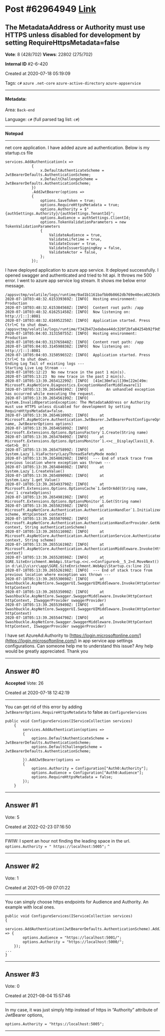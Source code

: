 
# Post \#62964949 [Link](https://stackoverflow.com/questions/62964949/)

## The MetadataAddress or Authority must use HTTPS unless disabled for development by setting RequireHttpsMetadata=false

**Vote**: 8 (428/702) **Views**: 22802 (275/702) 

**Internal ID** \#2-6-420

Created at 2020-07-18 05:19:09

Tags: `c#` `azure` `.net-core` `azure-active-directory` `azure-appservice`

----------

#### Metadata:

Area: `Back-end`

Language: `c#` (full parsed tag list: `c#`)

----------

**Notepad**


----------

net core application. I have added azure ad authentication. Below is my startup.cs file
```
services.AddAuthentication(x =>
            {
                x.DefaultAuthenticateScheme = JwtBearerDefaults.AuthenticationScheme;
                x.DefaultChallengeScheme = JwtBearerDefaults.AuthenticationScheme;
            })
            .AddJwtBearer(options =>
            {
                options.SaveToken = true;
                options.RequireHttpsMetadata = true;
                options.Authority = $"{authSettings.Authority}/{authSettings.TenantId}";
                options.Audience = authSettings.ClientId;
                options.TokenValidationParameters = new TokenValidationParameters
                {
                    ValidateAudience = true,
                    ValidateLifetime = true,
                    ValidateIssuer = true,
                    ValidateIssuerSigningKey = false,
                    ValidateActor = false,
                };
            });
```

I have deployed application to azure app service. It deployed successfully. I opened swagger and authenticated and tried to hit api. It throws me 500 error. I went to azure app service log stream. It shows me below error message.
```
/appsvctmp/volatile/logs/runtime/0ad1b1161bafbb0b8662db769e40eca0226d3d1d7d4737bdbe13f88e8a4f089b.log
2020-07-18T03:48:32.615339369Z: [INFO]  Hosting environment: Production
2020-07-18T03:48:32.615384568Z: [INFO]  Content root path: /app
2020-07-18T03:48:32.616251458Z: [INFO]  Now listening on: http://[::]:8081
2020-07-18T03:48:32.616952250Z: [INFO]  Application started. Press Ctrl+C to shut down.
/appsvctmp/volatile/logs/runtime/f342b472edabea44dc320f2bfa84254b92f9d5ddb433c5d248c4cae636eecd28.log
2020-07-18T05:04:03.313150755Z: [INFO]  Hosting environment: Production
2020-07-18T05:04:03.313765848Z: [INFO]  Content root path: /app
2020-07-18T05:04:03.314598838Z: [INFO]  Now listening on: http://[::]:8081
2020-07-18T05:04:03.315059032Z: [INFO]  Application started. Press Ctrl+C to shut down.
Ending Log Tail of existing logs ---
Starting Live Log Stream ---
2020-07-18T05:12:23  No new trace in the past 1 min(s).
2020-07-18T05:13:23  No new trace in the past 2 min(s).
2020-07-18T05:13:39.265412299Z: [INFO]  [41m[30mfail[39m[22m[49m: Microsoft.AspNetCore.Diagnostics.ExceptionHandlerMiddleware[1]
2020-07-18T05:13:39.265449199Z: [INFO]        An unhandled exception has occurred while executing the request.
2020-07-18T05:13:39.265456199Z: [INFO]  System.InvalidOperationException: The MetadataAddress or Authority must use HTTPS unless disabled for development by setting RequireHttpsMetadata=false.
2020-07-18T05:13:39.265461099Z: [INFO]     at Microsoft.AspNetCore.Authentication.JwtBearer.JwtBearerPostConfigureOptions.PostConfigure(String name, JwtBearerOptions options)
2020-07-18T05:13:39.265465899Z: [INFO]     at Microsoft.Extensions.Options.OptionsFactory`1.Create(String name)
2020-07-18T05:13:39.265470499Z: [INFO]     at Microsoft.Extensions.Options.OptionsMonitor`1.<>c__DisplayClass11_0.<Get>b__0()
2020-07-18T05:13:39.265475899Z: [INFO]     at System.Lazy`1.ViaFactory(LazyThreadSafetyMode mode)
2020-07-18T05:13:39.265480298Z: [INFO]  --- End of stack trace from previous location where exception was thrown ---
2020-07-18T05:13:39.265484698Z: [INFO]     at System.Lazy`1.CreateValue()
2020-07-18T05:13:39.265489098Z: [INFO]     at System.Lazy`1.get_Value()
2020-07-18T05:13:39.265493798Z: [INFO]     at Microsoft.Extensions.Options.OptionsCache`1.GetOrAdd(String name, Func`1 createOptions)
2020-07-18T05:13:39.265498198Z: [INFO]     at Microsoft.Extensions.Options.OptionsMonitor`1.Get(String name)
2020-07-18T05:13:39.265502598Z: [INFO]     at Microsoft.AspNetCore.Authentication.AuthenticationHandler`1.InitializeAsync(AuthenticationScheme scheme, HttpContext context)
2020-07-18T05:13:39.265507098Z: [INFO]     at Microsoft.AspNetCore.Authentication.AuthenticationHandlerProvider.GetHandlerAsync(HttpContext context, String authenticationScheme)
2020-07-18T05:13:39.265511698Z: [INFO]     at Microsoft.AspNetCore.Authentication.AuthenticationService.AuthenticateAsync(HttpContext context, String scheme)
2020-07-18T05:13:39.265516198Z: [INFO]     at Microsoft.AspNetCore.Authentication.AuthenticationMiddleware.Invoke(HttpContext context)
2020-07-18T05:13:39.265520598Z: [INFO]     at SGRE.SiteEnrichment.WebApi.Startup.<>c.<<Configure>b__5_2>d.MoveNext() in d:\a\1\s\src\app\SGRE.SiteEnrichment.WebApi\Startup.cs:line 211
2020-07-18T05:13:39.265526198Z: [INFO]  --- End of stack trace from previous location where exception was thrown ---
2020-07-18T05:13:39.265530698Z: [INFO]     at Swashbuckle.AspNetCore.SwaggerUI.SwaggerUIMiddleware.Invoke(HttpContext httpContext)
2020-07-18T05:13:39.265535098Z: [INFO]     at Swashbuckle.AspNetCore.Swagger.SwaggerMiddleware.Invoke(HttpContext httpContext, ISwaggerProvider swaggerProvider)
2020-07-18T05:13:39.265539498Z: [INFO]     at Swashbuckle.AspNetCore.SwaggerUI.SwaggerUIMiddleware.Invoke(HttpContext httpContext)
2020-07-18T05:13:39.265544798Z: [INFO]     at Swashbuckle.AspNetCore.Swagger.SwaggerMiddleware.Invoke(HttpContext httpContext, ISwaggerProvider swaggerProvider)
```

I have set AzureAd:Authority to [https://login.microsoftonline.com/](https://login.microsoftonline.com/) in app service app settings configurations. Can someone help me to understand this issue? Any help would be greatly appreciated. Thank you


----------
        
## Answer \#0

**Accepted** Vote: 26

Created at 2020-07-18 12:42:19

------------

You can get rid of this error by adding `JwtBearerOptions.RequireHttpsMetadata` to false as `ConfigureServices`
```
public void ConfigureServices(IServiceCollection services)
    {
        services.AddAuthentication(options =>
        {
            options.DefaultAuthenticateScheme = JwtBearerDefaults.AuthenticationScheme;
            options.DefaultChallengeScheme = JwtBearerDefaults.AuthenticationScheme;

        }).AddJwtBearer(options =>
        {
            options.Authority = Configuration["Auth0:Authority"];
            options.Audience = Configuration["Auth0:Audience"];
            options.RequireHttpsMetadata = false;
        });          
    }
```



------------
    
    
## Answer \#1

 Vote: 5

Created at 2022-02-23 07:16:50

------------

FWIW: I spent an hour not finding the leading space in the url.
`options.Authority = " https://localhost:5005";`
`^`


------------
    
    
## Answer \#2

 Vote: 1

Created at 2021-05-09 07:01:22

------------

You can simply choose https endpoints for Audience and Authority.
An example with local ones.
```
public void ConfigureServices(IServiceCollection services)
{
    services.AddAuthentication(JwtBearerDefaults.AuthenticationScheme).AddJwtBearer(options => {
        options.Audience = "https://localhost:5001/";
        options.Authority = "https://localhost:5000/";
    });
...
}
```



------------
    
    
## Answer \#3

 Vote: 0

Created at 2021-08-04 15:57:46

------------

In my case, it was just simply http instead of https in “Authority” attribute of JwtBearer options,
```
options.Authority = "https://localhost:5005";
```



------------
    
    